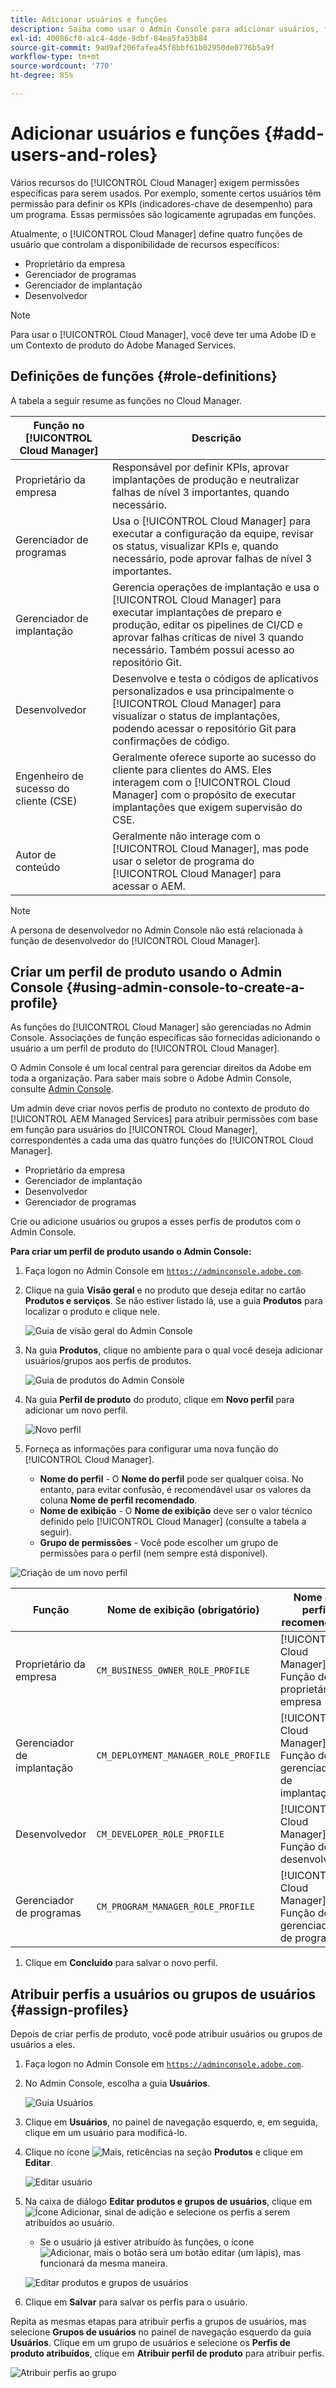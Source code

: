 ```yaml
---
title: Adicionar usuários e funções
description: Saiba como usar o Admin Console para adicionar usuários, funções e criar perfis.
exl-id: 40086cf0-a1c4-4dde-9dbf-84ea5fa53b84
source-git-commit: 9ad9af206fafea45f8bbf61b02950de0776b5a9f
workflow-type: tm+mt
source-wordcount: '770'
ht-degree: 85%

---
```



# Adicionar usuários e funções {#add-users-and-roles}

Vários recursos do [!UICONTROL Cloud Manager] exigem permissões específicas para serem usados. Por exemplo, somente certos usuários têm permissão para definir os KPIs (indicadores-chave de desempenho) para um programa. Essas permissões são logicamente agrupadas em funções.

Atualmente, o [!UICONTROL Cloud Manager] define quatro funções de usuário que controlam a disponibilidade de recursos específicos:

* Proprietário da empresa
* Gerenciador de programas
* Gerenciador de implantação
* Desenvolvedor

>[!NOTE]
>
>Para usar o [!UICONTROL Cloud Manager], você deve ter uma Adobe ID e um Contexto de produto do Adobe Managed Services.

## Definições de funções {#role-definitions}

A tabela a seguir resume as funções no Cloud Manager.

| Função no [!UICONTROL Cloud Manager] | Descrição |
| --- | --- |
| Proprietário da empresa | Responsável por definir KPIs, aprovar implantações de produção e neutralizar falhas de nível 3 importantes, quando necessário. |
| Gerenciador de programas | Usa o [!UICONTROL Cloud Manager] para executar a configuração da equipe, revisar os status, visualizar KPIs e, quando necessário, pode aprovar falhas de nível 3 importantes. |
| Gerenciador de implantação | Gerencia operações de implantação e usa o [!UICONTROL Cloud Manager] para executar implantações de preparo e produção, editar os pipelines de CI/CD e aprovar falhas críticas de nível 3 quando necessário. Também possui acesso ao repositório Git. |
| Desenvolvedor | Desenvolve e testa o códigos de aplicativos personalizados e usa principalmente o [!UICONTROL Cloud Manager] para visualizar o status de implantações, podendo acessar o repositório Git para confirmações de código. |
| Engenheiro de sucesso do cliente (CSE) | Geralmente oferece suporte ao sucesso do cliente para clientes do AMS. Eles interagem com o [!UICONTROL Cloud Manager] com o propósito de executar implantações que exigem supervisão do CSE. |
| Autor de conteúdo | Geralmente não interage com o [!UICONTROL Cloud Manager], mas pode usar o seletor de programa do [!UICONTROL Cloud Manager] para acessar o AEM. |

>[!NOTE]
>
>A persona de desenvolvedor no Admin Console não está relacionada à função de desenvolvedor do [!UICONTROL Cloud Manager].

## Criar um perfil de produto usando o Admin Console {#using-admin-console-to-create-a-profile}

As funções do [!UICONTROL Cloud Manager] são gerenciadas no Admin Console. Associações de função específicas são fornecidas adicionando o usuário a um perfil de produto do [!UICONTROL Cloud Manager].

O Admin Console é um local central para gerenciar direitos da Adobe em toda a organização. Para saber mais sobre o Adobe Admin Console, consulte [Admin Console](https://helpx.adobe.com/br/enterprise/using/admin-console.html).

Um admin deve criar novos perfis de produto no contexto de produto do [!UICONTROL AEM Managed Services] para atribuir permissões com base em função para usuários do [!UICONTROL Cloud Manager], correspondentes a cada uma das quatro funções do [!UICONTROL Cloud Manager].

* Proprietário da empresa
* Gerenciador de implantação
* Desenvolvedor
* Gerenciador de programas

Crie ou adicione usuários ou grupos a esses perfis de produtos com o Admin Console.

<!-- CQDOC-22790
>[!IMPORTANT]
>
>Due to a current limitation in the Admin Console and Cloud Manager, profiles cannot be saved with **No permissions** selected. Attempting to do so results in a backend error. This behavior affects the creation of Deployment Manager profiles. As a workaround, select at least one permission when creating a new profile. -->

**Para criar um perfil de produto usando o Admin Console:**

1. Faça logon no Admin Console em [`https://adminconsole.adobe.com`](https://adminconsole.adobe.com).

1. Clique na guia **Visão geral** e no produto que deseja editar no cartão **Produtos e serviços**. Se não estiver listado lá, use a guia **Produtos** para localizar o produto e clique nele.

   ![Guia de visão geral do Admin Console](/help/assets/admin-console-overview.png)

1. Na guia **Produtos**, clique no ambiente para o qual você deseja adicionar usuários/grupos aos perfis de produtos.

   ![Guia de produtos do Admin Console](/help/assets/admin-console-product.png)

1. Na guia **Perfil de produto** do produto, clique em **Novo perfil** para adicionar um novo perfil.

   ![Novo perfil](/help/assets/admin-console-product-profiles.png)

1. Forneça as informações para configurar uma nova função do [!UICONTROL Cloud Manager].

   * **Nome do perfil** - O **Nome do perfil** pode ser qualquer coisa. No entanto, para evitar confusão, é recomendável usar os valores da coluna **Nome de perfil recomendado**.
   * **Nome de exibição** - O **Nome de exibição** deve ser o valor técnico definido pelo [!UICONTROL Cloud Manager] (consulte a tabela a seguir).
   * **Grupo de permissões** - Você pode escolher um grupo de permissões para o perfil (nem sempre está disponível).

<!-- CQDOC-22790
      >[!IMPORTANT]
      >
      >Due to a current limitation in the Admin Console and Cloud Manager, profiles cannot be saved with **No permissions** selected. Attempting to do so results in a backend error. This behavior affects the creation of Deployment Manager profiles. As a workaround, select at least one permission when creating a new profile. -->

![Criação de um novo perfil](/help/assets/screen_shot_2018-05-04at171819.png)

| Função | Nome de exibição (obrigatório) | Nome de perfil recomendado |
|---|---|---|
| Proprietário da empresa | `CM_BUSINESS_OWNER_ROLE_PROFILE` | [!UICONTROL Cloud Manager] - Função de proprietário da empresa |
| Gerenciador de implantação | `CM_DEPLOYMENT_MANAGER_ROLE_PROFILE` | [!UICONTROL Cloud Manager] - Função do gerenciador de implantação |
| Desenvolvedor | `CM_DEVELOPER_ROLE_PROFILE` | [!UICONTROL Cloud Manager] - Função do desenvolvedor |
| Gerenciador de programas | `CM_PROGRAM_MANAGER_ROLE_PROFILE` | [!UICONTROL Cloud Manager] - Função do gerenciador de programas |


1. Clique em **Concluído** para salvar o novo perfil.

## Atribuir perfis a usuários ou grupos de usuários {#assign-profiles}

Depois de criar perfis de produto, você pode atribuir usuários ou grupos de usuários a eles.

1. Faça logon no Admin Console em [`https://adminconsole.adobe.com`](https://adminconsole.adobe.com).

1. No Admin Console, escolha a guia **Usuários**.

   ![Guia Usuários](/help/assets/admin-console-users.png)

1. Clique em **Usuários**, no painel de navegação esquerdo, e, em seguida, clique em um usuário para modificá-lo.

1. Clique no ícone ![Mais, reticências](https://spectrum.adobe.com/static/icons/workflow_18/Smock_More_18_N.svg) na seção **Produtos** e clique em **Editar**.

   ![Editar usuário](/help/assets/admin-console-edit-user.png)

1. Na caixa de diálogo **Editar produtos e grupos de usuários**, clique em ![Ícone Adicionar, sinal de adição](https://spectrum.adobe.com/static/icons/workflow_18/Smock_Add_18_N.svg) e selecione os perfis a serem atribuídos ao usuário.

   * Se o usuário já estiver atribuído às funções, o ícone ![Adicionar, mais o botão ](https://spectrum.adobe.com/static/icons/workflow_18/Smock_Add_18_N.svg) será um botão editar (um lápis), mas funcionará da mesma maneira.

   ![Editar produtos e grupos de usuários](/help/assets/admin-console-edit-products-and-user-groups.png)

1. Clique em **Salvar** para salvar os perfis para o usuário.

Repita as mesmas etapas para atribuir perfis a grupos de usuários, mas selecione **Grupos de usuários** no painel de navegação esquerdo da guia **Usuários**. Clique em um grupo de usuários e selecione os **Perfis de produto atribuídos**, clique em **Atribuir perfil de produto** para atribuir perfis.

![Atribuir perfis ao grupo](/help/assets/admin-console-edit-user-groups.png)
